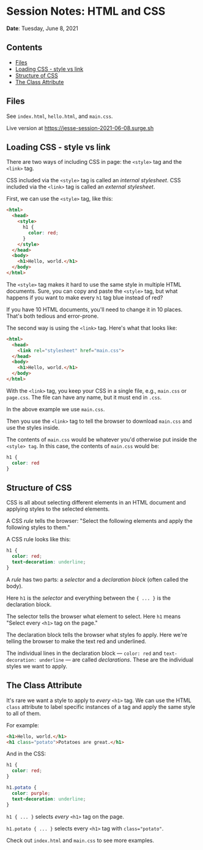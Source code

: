 # Session Notes: HTML and CSS

**Date**: Tuesday, June 8, 2021

<!-- omit in toc -->
## Contents

- [Files](#files)
- [Loading CSS - style vs link](#loading-css---style-vs-link)
- [Structure of CSS](#structure-of-css)
- [The Class Attribute](#the-class-attribute)

## Files

See `index.html`, `hello.html`, and `main.css`.

Live version at <https://jesse-session-2021-06-08.surge.sh>

## Loading CSS - style vs link

There are two ways of including CSS in page: the `<style>` tag and the `<link>` tag.

CSS included via the `<style>` tag is called an *internal stylesheet*. CSS included via the `<link>` tag is called an *external stylesheet*.

First, we can use the `<style>` tag, like this:

```html
<html>
  <head>
    <style>
      h1 {
        color: red;
      }
    </style>
  </head>
  <body>
    <h1>Hello, world.</h1>
  </body>
</html>
```

The `<style>` tag makes it hard to use the same style in multiple HTML documents. Sure, you can copy and paste the `<style>` tag, but what happens if you want to make every `h1` tag blue instead of red?

If you have 10 HTML documents, you'll need to change it in 10 places. That's both tedious and error-prone.

The second way is using the `<link>` tag. Here's what that looks like:

```html
<html>
  <head>
    <link rel="stylesheet" href="main.css">
  </head>
  <body>
    <h1>Hello, world.</h1>
  </body>
</html>
```

With the `<link>` tag, you keep your CSS in a single file, e.g., `main.css` or `page.css`. The file can have any name, but it must end in `.css`.

In the above example we use `main.css`.

Then you use the `<link>` tag to tell the browser to download `main.css` and use the styles inside.

The contents of `main.css` would be whatever you'd otherwise put inside the `<style> tag`. In this case, the contents of `main.css` would be:

```css
h1 {
  color: red
}
```

## Structure of CSS

CSS is all about selecting different elements in an HTML document and applying styles to the selected elements.

A CSS *rule* tells the browser: "Select the following elements and apply the following styles to them."

A CSS rule looks like this:

```css
h1 {
  color: red;
  text-decoration: underline;
}
```

A *rule* has two parts: a *selector* and a *declaration block* (often called the body).

Here `h1` is the *selector* and everything between the `{ ... }` is the declaration block.

The selector tells the browser what element to select. Here `h1` means "Select every `<h1>` tag on the page."

The declaration block tells the browser what styles fo apply. Here we're telling the browser to make the text red and underlined.

The individual lines in the declaration block — `color: red` and `text-decoration: underline` — are called *declarations*. These are the individual styles we want to apply.

## The Class Attribute

It's rare we want a style to apply to *every* `<h1>` tag. We can use the HTML `class` attribute to label specific instances of a tag and apply the same style to all of them.

For example:

```html
<h1>Hello, world.</h1>
<h1 class="potato">Potatoes are great.</h1>
```

And in the CSS:

```css
h1 {
  color: red;
}

h1.potato {
  color: purple;
  text-decoration: underline;
}
```

`h1 { ... }` selects *every* `<h1>` tag on the page.

`h1.potato { ... }` selects every `<h1>` tag with `class="potato"`.

Check out `index.html` and `main.css` to see more examples.
